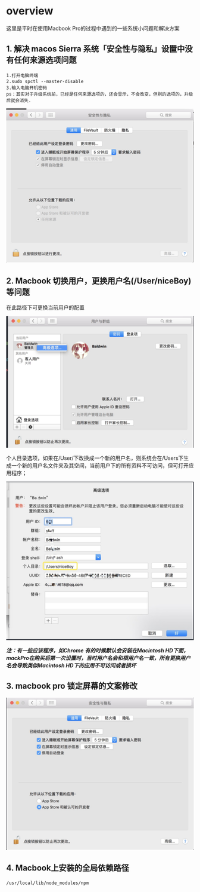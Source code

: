 # overview

这里是平时在使用Macbook Pro的过程中遇到的一些系统小问题和解决方案

## 1\. 解决 macos Sierra 系统「安全性与隐私」设置中没有任何来源选项问题

```
1.打开电脑终端
2.sudo spctl --master-disable
3.输入电脑开机密码
ps：其实对于升级系统前，已经是任何来源选项的，还会显示，不会改变，但别的选项的，升级后就会消失.
```

![](../static/images/macbook/preference1.png)

## 2\. Macbook 切换用户，更换用户名(/User/niceBoy)等问题

在此路径下可更换当前用户的配置

![](../static/images/macbook/group1.png)

个人目录选项，如果在/User/下改换成一个新的用户名，则系统会在/Users下生成一个新的用户名文件夹及其空间，当前用户下的所有资料不可访问，但可打开应用程序；

![](../static/images/macbook/group2.png)

**_注：有一些应该程序，如Chrome 有的时候默认会安装在Macintosh HD下面，mackPro在购买后第一次设置时，当时用户名会和根用户名一致，所有更换用户名会导致类似Macintosh HD下的应用不可访问或者损坏_**

## 3\. macbook pro 锁定屏幕的文案修改

![](../static/images/macbook/lock_screen_hint.png)

## 4\. Macbook上安装的全局依赖路径

```
/usr/local/lib/node_modules/npm
```
